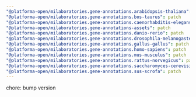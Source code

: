 ```yaml
---
"@platforma-open/milaboratories.gene-annotations.arabidopsis-thaliana": patch
"@platforma-open/milaboratories.gene-annotations.bos-taurus": patch
"@platforma-open/milaboratories.gene-annotations.caenorhabditis-elegans": patch
"@platforma-open/milaboratories.gene-annotations-assets": patch
"@platforma-open/milaboratories.gene-annotations.danio-rerio": patch
"@platforma-open/milaboratories.gene-annotations.drosophila-melanogaster": patch
"@platforma-open/milaboratories.gene-annotations.gallus-gallus": patch
"@platforma-open/milaboratories.gene-annotations.homo-sapiens": patch
"@platforma-open/milaboratories.gene-annotations.mus-musculus": patch
"@platforma-open/milaboratories.gene-annotations.rattus-norvegicus": patch
"@platforma-open/milaboratories.gene-annotations.saccharomyces-cerevisiae": patch
"@platforma-open/milaboratories.gene-annotations.sus-scrofa": patch
---
```


chore: bump version
